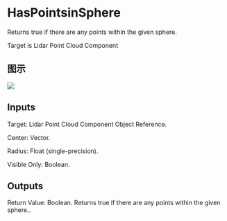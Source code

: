 # HasPointsinSphere

Returns true if there are any points within the given sphere.

Target is Lidar Point Cloud Component

## 图示

![]($-20221218-19431969.png)

## Inputs

Target: Lidar Point Cloud Component Object Reference.

Center: Vector.

Radius: Float (single-precision).

Visible Only: Boolean.  

## Outputs

Return Value: Boolean. Returns true if there are any points within the given sphere..

